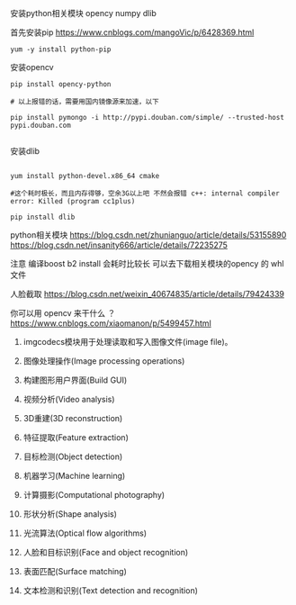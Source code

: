 

安装python相关模块
opency  numpy  dlib

首先安装pip
https://www.cnblogs.com/mangoVic/p/6428369.html
```
yum -y install python-pip
```

安装opencv
```shell
pip install opency-python

# 以上报错的话，需要用国内镜像源来加速，以下

pip install pymongo -i http://pypi.douban.com/simple/ --trusted-host pypi.douban.com


```
安装dlib
```

yum install python-devel.x86_64 cmake

#这个耗时极长，而且内存得够，空余3G以上吧 不然会报错 c++: internal compiler error: Killed (program cc1plus)

pip install dlib

```

python相关模块
https://blog.csdn.net/zhunianguo/article/details/53155890
https://blog.csdn.net/insanity666/article/details/72235275

注意 编译boost b2 install 会耗时比较长
可以去下载相关模块的opency 的 whl 文件


人脸截取
https://blog.csdn.net/weixin_40674835/article/details/79424339



你可以用 opencv 来干什么 ？
https://www.cnblogs.com/xiaomanon/p/5499457.html

1. imgcodecs模块用于处理读取和写入图像文件(image file)。

2. 图像处理操作(Image processing operations)

3. 构建图形用户界面(Build GUI)

4. 视频分析(Video analysis)

5. 3D重建(3D reconstruction)

6. 特征提取(Feature extraction)

7. 目标检测(Object detection)

8. 机器学习(Machine learning)

9. 计算摄影(Computational photography)

10. 形状分析(Shape analysis)

11. 光流算法(Optical flow algorithms)

12. 人脸和目标识别(Face and object recognition)

13. 表面匹配(Surface matching)

14. 文本检测和识别(Text detection and recognition)





